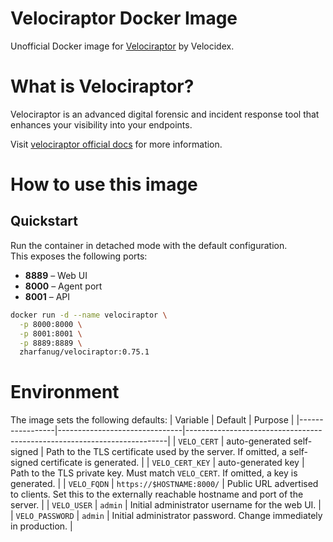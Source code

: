# Velociraptor Docker Image

Unofficial Docker image for [Velociraptor](https://github.com/Velocidex/velociraptor) by Velocidex.

# What is Velociraptor?

Velociraptor is an advanced digital forensic and incident response tool that enhances your visibility into your endpoints.

Visit [velociraptor official docs](https://docs.velociraptor.app/) for more information.

# How to use this image

## Quickstart

Run the container in detached mode with the default configuration.  
This exposes the following ports:

- **8889** – Web UI  
- **8000** – Agent port  
- **8001** – API  

```bash
docker run -d --name velociraptor \
  -p 8000:8000 \
  -p 8001:8001 \
  -p 8889:8889 \
  zharfanug/velociraptor:0.75.1
```

# Environment

The image sets the following defaults:
| Variable        | Default                       | Purpose                                                                 |
|-----------------|-------------------------------|-------------------------------------------------------------------------|
| `VELO_CERT`     | auto-generated self-signed    | Path to the TLS certificate used by the server. If omitted, a self-signed certificate is generated. |
| `VELO_CERT_KEY` | auto-generated key            | Path to the TLS private key. Must match `VELO_CERT`. If omitted, a key is generated. |
| `VELO_FQDN`     | `https://$HOSTNAME:8000/`     | Public URL advertised to clients. Set this to the externally reachable hostname and port of the server. |
| `VELO_USER`     | `admin`                       | Initial administrator username for the web UI. |
| `VELO_PASSWORD` | `admin`                       | Initial administrator password. Change immediately in production. |
